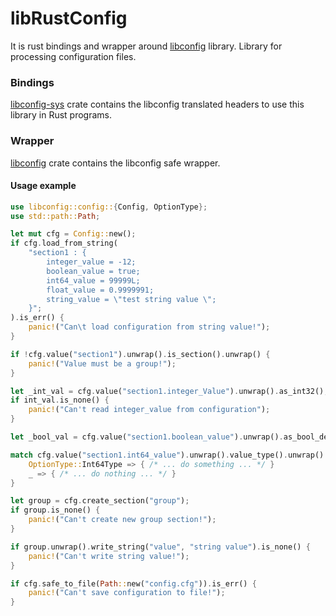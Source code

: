 # libRustConfig

It is rust bindings and wrapper around [libconfig](https://github.com/hyperrealm/libconfig) library. Library for processing configuration files. 

### Bindings

[libconfig-sys](https://github.com/isemenkov/librustconfig/tree/master/libconfig-sys) crate contains the libconfig translated headers to use this library in Rust programs.

### Wrapper

[libconfig](https://github.com/isemenkov/librustconfig/tree/master/src) crate contains the libconfig safe wrapper.

#### Usage example

```rust
use libconfig::config::{Config, OptionType};
use std::path::Path;

let mut cfg = Config::new();
if cfg.load_from_string(
	"section1 : {
		integer_value = -12;
    	boolean_value = true;
    	int64_value = 99999L;
    	float_value = 0.9999991;
    	string_value = \"test string value \";
    }";
).is_err() {
    panic!("Can\t load configuration from string value!");
}

if !cfg.value("section1").unwrap().is_section().unwrap() {
    panic!("Value must be a group!");
}

let _int_val = cfg.value("section1.integer_Value").unwrap().as_int32();
if int_val.is_none() {
    panic!("Can't read integer_value from configuration");
}

let _bool_val = cfg.value("section1.boolean_value").unwrap().as_bool_default(false);

match cfg.value("section1.int64_value").unwrap().value_type().unwrap() {
    OptionType::Int64Type => { /* ... do something ... */ }
    _ => { /* ... do nothing ... */ }
}

let group = cfg.create_section("group");
if group.is_none() {
    panic!("Can't create new group section!");
}

if group.unwrap().write_string("value", "string value").is_none() {
    panic!("Can't write string value!");
}

if cfg.safe_to_file(Path::new("config.cfg")).is_err() {
    panic!("Can't save configuration to file!");
}
```







